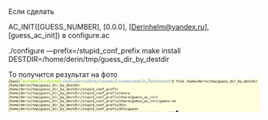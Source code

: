 Если сделать

AC_INIT([GUESS_NUMBER], [0.0.0], [Derinhelm@yandex.ru], [guess_ac_init])
в configure.ac

./configure —prefix=/stupid_conf_prefix
make install DESTDIR=/home/derin/tmp/guess_dir_by_destdir

То получится результат на фото
![examples](wN6J7_kRQVo.jpg "Директории")
